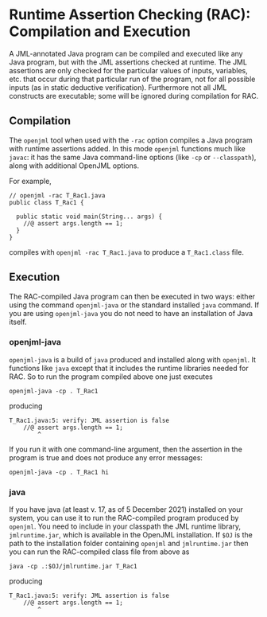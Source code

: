 
# Runtime Assertion Checking (RAC): Compilation and Execution

A JML-annotated Java program can be compiled and executed like any Java program, but with the JML assertions checked at runtime.
The JML assertions are only checked for the particular values of inputs, variables, etc. that occur during that particular run
of the program, not for all possible inputs (as in static deductive verification). Furthermore not all JML constructs are executable;
some will be ignored during compilation for RAC.

## Compilation

The `openjml` tool when used with the `-rac` option compiles a Java program with runtime assertions added. In this mode `openjml`
functions much like `javac`: it has the same Java command-line options (like `-cp` or `--classpath`), along with additional OpenJML
options.

For example,
```
// openjml -rac T_Rac1.java
public class T_Rac1 {

  public static void main(String... args) {
    //@ assert args.length == 1;
  }
}
```
compiles with `openjml -rac T_Rac1.java` to produce a `T_Rac1.class` file.


## Execution

The RAC-compiled Java program can then be executed in two ways: either using the command `openjml-java` or the standard installed `java` command.
If you are using `openjml-java` you do not need to have an installation of Java itself.

### openjml-java

`openjml-java` is a build of `java` produced and installed along with `openjml`. It functions like `java` except that it includes the 
runtime libraries needed for RAC. So to run the program compiled above one just executes

`openjml-java -cp . T_Rac1`

producing
```
T_Rac1.java:5: verify: JML assertion is false
    //@ assert args.length == 1;
        ^
```

If you run it with one command-line argument, then the assertion in the program is true and does not produce any error messages:

`openjml-java -cp . T_Rac1 hi`

### java
If you have java (at least v. 17, as of 5 December 2021) installed on your system, you can use it to run the RAC-compiled program produced by `openjml`. You need to include in your classpath the JML runtime library, `jmlruntime.jar`, which is available in the OpenJML installation. 
If `$OJ` is the path to the installation folder containing `openjml` and `jmlruntime.jar` then you can run the RAC-compiled class file from 
above as

`java -cp .:$OJ/jmlruntime.jar T_Rac1`

producing
```
T_Rac1.java:5: verify: JML assertion is false
    //@ assert args.length == 1;
        ^
``` 
